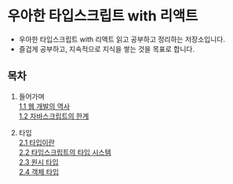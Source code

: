# 우아한 타입스크립트 with 리액트

- 우아한 타입스크립트 with 리액트 읽고 공부하고 정리하는 저장소입니다.
- 즐겁게 공부하고, 지속적으로 지식을 쌓는 것을 목표로 합니다.

## 목차

1. 들어가며<br/>
   [1.1 웹 개발의 역사](https://github.com/book-sttady/elegant-typescript-with-react/blob/main/CHAP1/1.1_%EC%9B%B9%EA%B0%9C%EB%B0%9C%EC%9D%98%EC%97%AD%EC%82%AC.md)<br/>
   [1.2 자바스크립트의 한계](https://github.com/book-sttady/elegant-typescript-with-react/blob/main/CHAP1/1.2_%EC%9E%90%EB%B0%94%EC%8A%A4%ED%81%AC%EB%A6%BD%ED%8A%B8%EC%9D%98_%ED%95%9C%EA%B3%84.md)

2. 타입<br/>
   [2.1 타입이란](https://github.com/book-sttady/elegant-typescript-with-react/blob/main/CHAP2_TYPE/2.1_%ED%83%80%EC%9E%85%EC%9D%B4%EB%9E%80.md)<br/>
   [2.2 타입스크립트의 타입 시스템](https://github.com/book-sttady/elegant-typescript-with-react/blob/main/CHAP2_TYPE/2.2_%ED%83%80%EC%9E%85%EC%8A%A4%ED%81%AC%EB%A6%BD%ED%8A%B8%EC%9D%98_%ED%83%80%EC%9E%85_%EC%8B%9C%EC%8A%A4%ED%85%9C.md)<br/>
   [2.3 원시 타입](https://github.com/book-sttady/elegant-typescript-with-react/blob/main/CHAP2_TYPE/2.3_%EC%9B%90%EC%8B%9C%ED%83%80%EC%9E%85.md)<br/>
   [2.4 객체 타입](https://github.com/book-sttady/elegant-typescript-with-react/blob/main/CHAP2_TYPE/2.4_%EA%B0%9D%EC%B2%B4%ED%83%80%EC%9E%85.md)<br/>
